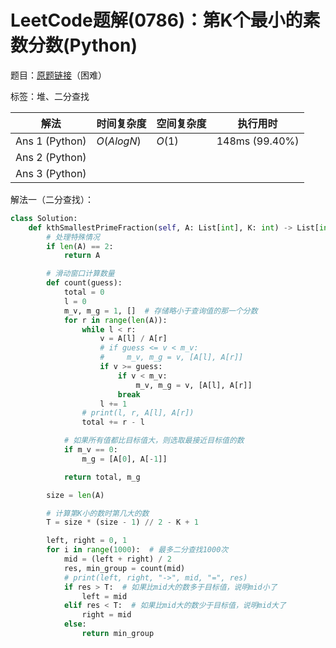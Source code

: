 # LeetCode题解(0786)：第K个最小的素数分数(Python)

题目：[原题链接](https://leetcode-cn.com/problems/k-th-smallest-prime-fraction/)（困难）

标签：堆、二分查找

| 解法           | 时间复杂度 | 空间复杂度 | 执行用时       |
| -------------- | ---------- | ---------- | -------------- |
| Ans 1 (Python) | $O(AlogN)$ | $O(1)$     | 148ms (99.40%) |
| Ans 2 (Python) |            |            |                |
| Ans 3 (Python) |            |            |                |

解法一（二分查找）：

```python
class Solution:
    def kthSmallestPrimeFraction(self, A: List[int], K: int) -> List[int]:
        # 处理特殊情况
        if len(A) == 2:
            return A

        # 滑动窗口计算数量
        def count(guess):
            total = 0
            l = 0
            m_v, m_g = 1, []  # 存储略小于查询值的那一个分数
            for r in range(len(A)):
                while l < r:
                    v = A[l] / A[r]
                    # if guess <= v < m_v:
                    #     m_v, m_g = v, [A[l], A[r]]
                    if v >= guess:
                        if v < m_v:
                            m_v, m_g = v, [A[l], A[r]]
                        break
                    l += 1
                # print(l, r, A[l], A[r])
                total += r - l

            # 如果所有值都比目标值大，则选取最接近目标值的数
            if m_v == 0:
                m_g = [A[0], A[-1]]

            return total, m_g

        size = len(A)

        # 计算第K小的数时第几大的数
        T = size * (size - 1) // 2 - K + 1

        left, right = 0, 1
        for i in range(1000):  # 最多二分查找1000次
            mid = (left + right) / 2
            res, min_group = count(mid)
            # print(left, right, "->", mid, "=", res)
            if res > T:  # 如果比mid大的数多于目标值，说明mid小了
                left = mid
            elif res < T:  # 如果比mid大的数少于目标值，说明mid大了
                right = mid
            else:
                return min_group
```